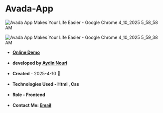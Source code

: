 # Avada-App
![Avada App Makes Your Life Easier - Google Chrome 4_10_2025 5_58_58 AM](https://github.com/user-attachments/assets/427c607c-0246-404c-b466-1c9e5ff012ae)


![Avada App Makes Your Life Easier - Google Chrome 4_10_2025 5_59_38 AM](https://github.com/user-attachments/assets/66199977-4e36-4418-8628-ba7e805d0e96)
<ul>
  <li><a href="https://aydinnouriweb.github.io/Avada-App/"><strong>Online Demo</strong></a></li>
<br>
   <strong><li>developed by <a href="https://github.com/AydinNouriWeb">Aydin Nouri</a></li></strong>
  <br>
   <li><strong>Created</strong> - 2025-4-10 🖤</li>
  <br>
   <strong><li>Technologies Used - Html , Css</li></strong>
  <br>
<strong><li>Role - Frontend</li></strong>
  <br>
<strong><li>Contact Me: <a href="mailto:aydinnouriweb@gmail.com">Email</a></li></strong>
</ul>
